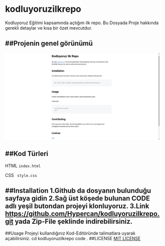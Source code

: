 # kodluyoruzilkrepo
Kodluyoruz Eğitimi kapsamında açtığım ilk repo.
Bu Dosyada Proje hakkında gerekli detaylar ve kısa bir özet mevcutdur.

##Projenin genel görünümü
---
![Image](https://raw.githubusercontent.com/Kodluyoruz/taskforce/main/git/odev1/figures/markdown.png)

##Kod Türleri
---
HTML
```index.html```

CSS
``` style.css```

##Installation
1.Github da dosyanın bulunduğu sayfaya gidin
2.Sağ üst köşede bulunan CODE adlı yeşil butondan projeyi klonluyoruz.
3.Link https://github.com/Hypercan/kodluyoruzilkrepo.git yada Zip-File şeklinde indirebilirsiniz.
---
##Usage
Projeyi kullandığınız Kod-Editöründe talimatlara uyarak açabilirsiniz.
 cd kodluyoruzilkrepo 
 code . 
##LICENSE
[MIT LICENSE](https://github.com/Hypercan/kodluyoruzilkrepo/blob/main/LICENSE)
